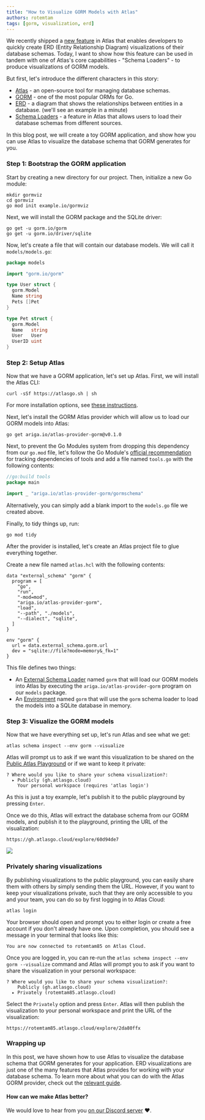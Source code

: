 ```yaml
---
title: "How to Visualize GORM Models with Atlas"
authors: rotemtam
tags: [gorm, visualization, erd]
---
```


We recently shipped a [new feature](/blog/2023/08/06/atlas-v-0-13#built-in-schema-visualization) 
in Atlas that enables developers to quickly create ERD (Entity Relationship Diagram) visualizations
of their database schemas.  Today, I want to show how this feature can be used in tandem with one
of Atlas's core capabilities - "Schema Loaders" - to produce visualizations of GORM models.

But first, let's introduce the different characters in this story:
* [Atlas](https://atlasgo.io) - an open-source tool for managing database schemas.
* [GORM](https://gorm.io) - one of the most popular ORMs for Go.
* [ERD](https://en.wikipedia.org/wiki/Entity%E2%80%93relationship_model) - a diagram that shows the relationships between entities in a database.
  (we'll see an example in a minute)
* [Schema Loaders](https://atlasgo.io/atlas-schema/external) - a feature in Atlas that allows users to load their
  database schemas from different sources.

In this blog post, we will create a toy GORM application, and show how you can use Atlas to visualize
the database schema that GORM generates for you.

### Step 1: Bootstrap the GORM application

Start by creating a new directory for our project. Then, initialize a new Go module:

```shell
mkdir gormviz
cd gormviz
go mod init example.io/gormviz
```

Next, we will install the GORM package and the SQLite driver:

```shell
go get -u gorm.io/gorm
go get -u gorm.io/driver/sqlite
```

Now, let's create a file that will contain our database models. We will call it `models/models.go`:

```go title="models/models.go"
package models

import "gorm.io/gorm"

type User struct {
  gorm.Model
  Name string
  Pets []Pet
}

type Pet struct {
  gorm.Model
  Name   string
  User   User
  UserID uint
}
```

### Step 2: Setup Atlas

Now that we have a GORM application, let's set up Atlas. First, we will install the Atlas CLI:

```shell
curl -sSf https://atlasgo.sh | sh
```
For more installation options, see [these instructions](/getting-started#installation).

Next, let's install the GORM Atlas provider which will allow us to load our GORM models into Atlas:

```shell
go get ariga.io/atlas-provider-gorm@v0.1.0
```

Next, to prevent the Go Modules system from dropping this dependency from our `go.mod` file, let's
follow the Go Module's [official recommendation](https://github.com/golang/go/wiki/Modules#how-can-i-track-tool-dependencies-for-a-module)
for tracking dependencies of tools and add a file named `tools.go` with the following contents:

```go title="tools.go"
//go:build tools
package main

import _ "ariga.io/atlas-provider-gorm/gormschema"
```
Alternatively, you can simply add a blank import to the `models.go` file we created
above.

Finally, to tidy things up, run: 

```text
go mod tidy
```

After the provider is installed, let's create an Atlas project file to glue everything together.

Create a new file named `atlas.hcl` with the following contents:

```hcl title="atlas.hcl"
data "external_schema" "gorm" {
  program = [
    "go",
    "run",
    "-mod=mod",
    "ariga.io/atlas-provider-gorm",
    "load",
    "--path", "./models",
    "--dialect", "sqlite",
  ]
}

env "gorm" {
  url = data.external_schema.gorm.url
  dev = "sqlite://file?mode=memory&_fk=1"
}
```
This file defines two things:
* An [External Schema Loader](https://atlasgo.io/atlas-schema/projects#data-source-external_schema) named `gorm` that will load our GORM models
  into Atlas by executing the `ariga.io/atlas-provider-gorm` program on our `models` package. 
* An [Environment](/atlas-schema/projects#environments) named `gorm` that will use the `gorm` schema loader
  to load the models into a SQLite database in memory.

### Step 3: Visualize the GORM models

Now that we have everything set up, let's run Atlas and see what we get:

```shell
atlas schema inspect --env gorm --visualize
```

Atlas will prompt us to ask if we want this visualization to be shared on the
[Public Atlas Playground](https://gh.atlasgo.cloud/explore) or if we want to keep it private:

```text
? Where would you like to share your schema visualization?:
  ▸ Publicly (gh.atlasgo.cloud)
    Your personal workspace (requires 'atlas login')
```

As this is just a toy example, let's publish it to the public playground by pressing `Enter`.

Once we do this, Atlas will extract the database schema from our GORM models, and publish it to
the playground, printing the URL of the visualization:
```text
https://gh.atlasgo.cloud/explore/60d94de7
```

[![](https://atlasgo.io/uploads/gormviz/gorm-erd.png)](https://gh.atlasgo.cloud/explore/60d94de7)

### Privately sharing visualizations

By publishing visualizations to the public playground, you can easily share them with others
by simply sending them the URL. However, if you want to keep your visualizations private, such 
that they are only accessible to you and your team, you can do so by first logging in to Atlas
Cloud:

```shell
atlas login
```
Your browser should open and prompt you to either login or create a free account if you don't
already have one.  Upon completion, you should see a message in your terminal that looks like this:

```text
You are now connected to rotemtam85 on Atlas Cloud.
``` 

Once you are logged in, you can re-run the `atlas schema inspect --env gorm --visualize` command
and Atlas will prompt you to ask if you want to share the visualization in your personal workspace:

```text
? Where would you like to share your schema visualization?:
    Publicly (gh.atlasgo.cloud)
  ▸ Privately (rotemtam85.atlasgo.cloud)
```
Select the `Privately` option and press `Enter`. Atlas will then publish the visualization to your
personal workspace and print the URL of the visualization:

```text
https://rotemtam85.atlasgo.cloud/explore/2da80ffx
```

### Wrapping up

In this post, we have shown how to use Atlas to visualize the database schema that GORM generates
for your application. ERD visualizations are just one of the many features that Atlas provides for working with your database
schema. To learn more about what you can do with the Atlas GORM provider, check out the [relevant guide](/guides/orms/gorm).

#### How can we make Atlas better?

We would love to hear from you [on our Discord server](https://discord.gg/zZ6sWVg6NT) :heart:.
